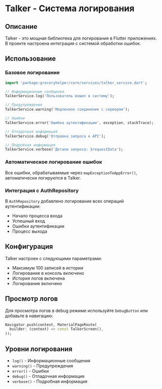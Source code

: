 # Talker - Система логирования

## Описание
Talker - это мощная библиотека для логирования в Flutter приложениях. В проекте настроена интеграция с системой обработки ошибок.

## Использование

### Базовое логирование
```dart
import 'package:groceryhelper/core/services/talker_service.dart';

// Информационные сообщения
TalkerService.log('Пользователь вошел в систему');

// Предупреждения
TalkerService.warning('Медленное соединение с сервером');

// Ошибки
TalkerService.error('Ошибка аутентификации', exception, stackTrace);

// Отладочная информация
TalkerService.debug('Отправка запроса к API');

// Подробная информация
TalkerService.verbose('Детали запроса: $requestData');
```

### Автоматическое логирование ошибок
Все ошибки, обрабатываемые через `mapExceptionToAppError()`, автоматически логируются в Talker.

### Интеграция с AuthRepository
В `AuthRepository` добавлено логирование всех операций аутентификации:
- Начало процесса входа
- Успешный вход
- Ошибки аутентификации
- Процесс выхода

## Конфигурация
Talker настроен с следующими параметрами:
- Максимум 100 записей в истории
- Логирование в консоль включено
- История логов включена
- Логирование включено

## Просмотр логов
Для просмотра логов в debug режиме используйте `DebugButton` или добавьте в навигацию:
```dart
Navigator.push(context, MaterialPageRoute(
  builder: (context) => const TalkerScreen(),
));
```

## Уровни логирования
- `log()` - Информационные сообщения
- `warning()` - Предупреждения
- `error()` - Ошибки
- `debug()` - Отладочная информация
- `verbose()` - Подробная информация 